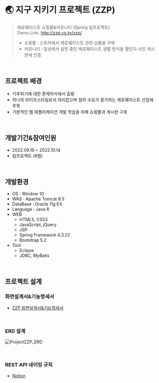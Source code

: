 # :earth_asia: 지구 지키기 프로젝트 (ZZP)
>제로웨이스트 쇼핑몰&커뮤니티 (Spring 팀프로젝트)<br>
>Demo Link.  http://zzp.co.kr/zzp/ <br>
>+ 쇼핑몰 : 스토어에서 제로웨이스트 관련 상품을 구매
>+ 커뮤니티 : 일상에서 실천 중인 제로웨이스트 생활 방식을 챌린지 사진 게시판에 인증

<br>

## 프로젝트 배경
+ 기후위기에 대한 문제의식에서 출발
+ 하나의 라이프스타일로서 자리잡으며 점차 수요가 증가하는 제로웨이스트 산업에 주목
+ 기본적인 웹 애플리케이션 개발 학습을 위해 쇼핑몰과 게시판 구축

<br>

## 개발기간&참여인원
+ 2022.09.19 ~ 2022.10.14
+ 팀프로젝트 (6명)

<br>

## 개발환경
+ OS : Window 10
+ WAS : Apache Tomcat 8.5
+ DataBase : Oracle 11g EX
+ Language : Java 8
+ WEB
  - HTML5, CSS3
  - JavaScript, jQuery
  - JSP
  - Spring Framework 4.3.22
  - Bootstrap 5.2
+ Tool
  - Eclipse
  - JDBC, MyBatis

<br>

## 프로젝트 설계
### 화면설계서&기능명세서
+ [ZZP 화면설계서&기능명세서](https://docs.google.com/presentation/d/12npgU4vnXomp_Sd5CBj0koK2aIAaDe6f4Rv5K1_vpQ4/edit#slide=id.g153e7d0feda_2_247)

<br>

### ERD 설계
![ProjectZZP_ERD](https://user-images.githubusercontent.com/109123745/190850775-bc020784-6da3-4f82-a01c-1a40a0c4cea0.png)

<br>

### REST API 네이밍 규칙
+ [Notion](https://catkin-education-eae.notion.site/REST-API-3eddc4066930455c80291259a8319ce3)

<br>


